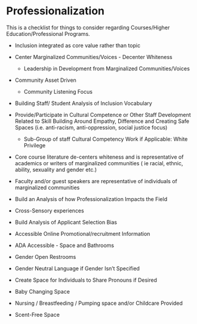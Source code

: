 # Professionalization

This is a checklist for things to consider regarding Courses/Higher
Education/Professional Programs.

- Inclusion integrated as core value rather than topic
- Center Marginalized Communities/Voices - Decenter Whiteness
  - Leadership in Development from Marginalized Communities/Voices
- Community Asset Driven
  - Community Listening Focus
- Building Staff/ Student Analysis of Inclusion Vocabulary

- Provide/Participate in Cultural Competence or Other Staff Development
  Related to Skill Building Around Empathy, Difference and Creating Safe
  Spaces (i.e. anti-racism, anti-oppression, social justice focus)
  - Sub-Group of staff Cultural Competency Work if Applicable: White
    Privilege
- Core course literature de-centers whiteness and is representative of
  academics or writers of marginalized communities ( ie racial, ethnic,
  ability, sexuality and gender etc.)
- Faculty and/or guest speakers are representative of individuals of
  marginalized communities
- Build an Analysis of how Professionalization Impacts the Field
- Cross-Sensory experiences
- Build Analysis of Applicant Selection Bias
- Accessible Online Promotional/recruitment Information
- ADA Accessible - Space and Bathrooms
- Gender Open Restrooms
- Gender Neutral Language if Gender Isn’t Specified
- Create Space for Individuals to Share Pronouns if Desired
- Baby Changing Space
- Nursing / Breastfeeding / Pumping space and/or Childcare Provided
- Scent-Free Space

